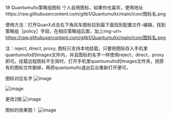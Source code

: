 1# Quantumultx策略组图标
 个人自用图标，如果你也喜欢，使用地址https://raw.githubusercontent.com/gitb1/Quantumultx/main/icon/图标名.png


使用方法：打开QuanX点击右下角风车图标拉到最下面找到配置文件-编辑，找到策略组［policy］字段，在相应策略组后面，加上img-url= https://raw.githubusercontent.com/gitb1/Quantumultx/main/icon/图标名.png 
  
注：reject, direct, proxy, 图标只支持本地挂载，只要把图标存入手机里quantumultx的lmages文件内，并且图标的名字一样使用reject，direct，proxy即可。挂载远程图标不生效时，打开手机里quantumultx的lmages文件夹，把原有的图标文件删掉，再把quantumultx退出后台重新打开便可。
 

图标对应名字
![image](https://raw.githubusercontent.com/gitb1/Quantumultx/main/icon/x/2020-11：.jpg)

![image](https://raw.githubusercontent.com/gitb1/Quantumultx/main/icon/x/2020.png)

更改2图
![image](https://raw.githubusercontent.com/gitb1/Quantumultx/main/icon/x/A0974588-8FE7-4E4C-855E-8461A143A2C4.jpeg)

图标的效果图！
![image](https://raw.githubusercontent.com/gitb1/Quantumultx/main/icon/x/202011.JPG)


